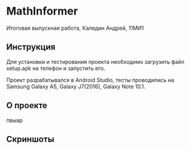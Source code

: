 # MathInformer
Итоговая выпускная работа, Каледин Андрей, 11МИ1

## Инструкция
Для установки и тестирования проекта необходимо загрузить файл setup.apk на телефон и запустить его.

Проект разрабатывался в Android Studio, тесты проводились на Samsung Galaxy A5, Galaxy J7(2016), Galaxy Note 10.1.

## О проекте
пвыар

## Скриншоты 


